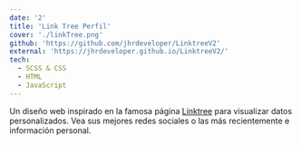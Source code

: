 ```yaml
---
date: '2'
title: 'Link Tree Perfil'
cover: './linkTree.png'
github: 'https://github.com/jhrdeveloper/LinktreeV2'
external: 'https://jhrdeveloper.github.io/LinktreeV2/'
tech:
  - SCSS & CSS
  - HTML
  - JavaScript
---
```


Un diseño web inspirado en la famosa página [Linktree](https://linktr.ee/) para visualizar datos personalizados. Vea sus mejores redes sociales o las más recientemente e información personal.